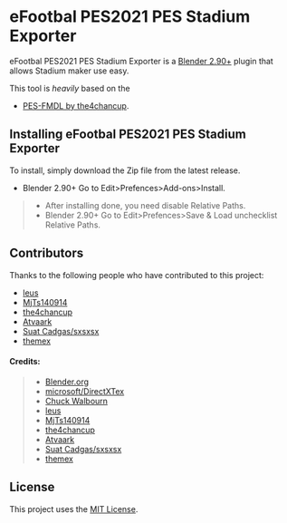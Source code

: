 # eFootbal PES2021 PES Stadium Exporter

eFootbal PES2021 PES Stadium Exporter  is a [Blender 2.90+](https://www.blender.org/) plugin that allows Stadium maker use easy.

This tool is *heavily* based on the 

* [PES-FMDL by the4chancup](https://github.com/the4chancup/pes-fmdl-blender). 


## Installing eFootbal PES2021 PES Stadium Exporter 

To install, simply download the Zip file from the latest release.

* Blender 2.90+ Go to Edit>Prefences>Add-ons>Install.
> * After installing done, you need disable Relative Paths.
> * Blender 2.90+ Go to Edit>Prefences>Save & Load unchecklist Relative Paths.




## Contributors

Thanks to the following people who have contributed to this project:

* [leus](https://github.com/leus/)
* [MjTs140914](https://www.facebook.com/MjTs140914/) 
* [the4chancup](https://github.com/the4chancup)
* [Atvaark](https://github.com/Atvaark)
* [Suat Cadgas/sxsxsx](https://evo-web.co.uk/members/sxsxsx.76315/)
* [themex](https://evo-web.co.uk/members/themex.302390/)

#### Credits:


> * [Blender.org](https://blenderartists.org/)
> * [microsoft/DirectXTex](https://github.com/microsoft/DirectXTex/releases)
> * [Chuck Walbourn](https://github.com/walbourn)
> * [leus](https://github.com/leus/)
> * [MjTs140914](https://www.facebook.com/MjTs140914/) 
> * [the4chancup](https://github.com/the4chancup)
> * [Atvaark](https://github.com/Atvaark)
> * [Suat Cadgas/sxsxsx](https://evo-web.co.uk/members/sxsxsx.76315/)
> * [themex](https://evo-web.co.uk/members/themex.302390/)


## License
This project uses the [MIT License](LICENSE.md).